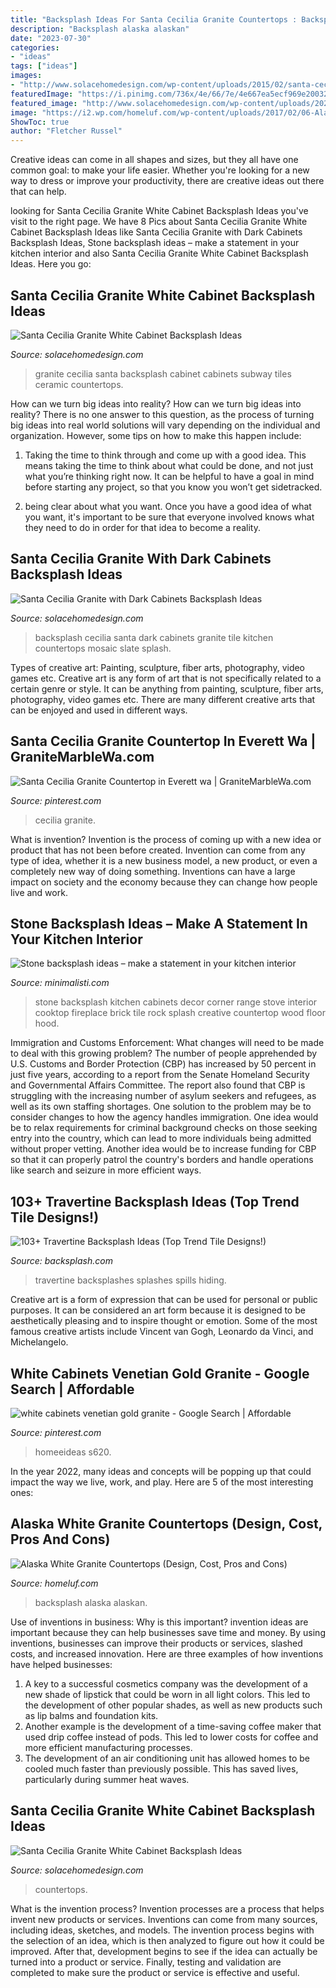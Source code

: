 ```yaml
---
title: "Backsplash Ideas For Santa Cecilia Granite Countertops : Backsplash Cecilia Santa Dark Cabinets Granite Tile Kitchen Countertops Mosaic Slate Splash"
description: "Backsplash alaska alaskan"
date: "2023-07-30"
categories:
- "ideas"
tags: ["ideas"]
images:
- "http://www.solacehomedesign.com/wp-content/uploads/2015/02/santa-cecilia-with-dark-cabinets-backsplash-ideas.jpg"
featuredImage: "https://i.pinimg.com/736x/4e/66/7e/4e667ea5ecf969e20032e101d6818262--santa-cecilia-granite-granite-countertops.jpg"
featured_image: "http://www.solacehomedesign.com/wp-content/uploads/2020/11/Santa-Cecilia-Granite-Countertops-White-Cabinet-Backsplash-Tile-Mosaic-Accent-Dark-Hardwood-Floor-1-683x1024.jpg"
image: "https://i2.wp.com/homeluf.com/wp-content/uploads/2017/02/06-Alaskan-white-granite-with-tile-backsplash.jpg?resize=800%2C534&amp;ssl=1"
ShowToc: true
author: "Fletcher Russel"
---
```



Creative ideas can come in all shapes and sizes, but they all have one common goal: to make your life easier. Whether you're looking for a new way to dress or improve your productivity, there are creative ideas out there that can help.

	

		
looking for Santa Cecilia Granite White Cabinet Backsplash Ideas you've visit to the right page. We have 8 Pics about Santa Cecilia Granite White Cabinet Backsplash Ideas like Santa Cecilia Granite with Dark Cabinets Backsplash Ideas, Stone backsplash ideas – make a statement in your kitchen interior and also Santa Cecilia Granite White Cabinet Backsplash Ideas. Here you go:
		
    
## Santa Cecilia Granite White Cabinet Backsplash Ideas

<img loading=lazy src="http://www.solacehomedesign.com/wp-content/uploads/2020/11/Santa-Cecilia-Granite-Countertops-White-Cabinet-Cream-Travertine-Subway-Backsplash.jpg" onerror="this.onerror=null;this.src='https://tse1.mm.bing.net/th?id=OIP.0qhZOUKr1fmkyf1QGXrCQAHaLH&amp;pid=15.1';" alt="Santa Cecilia Granite White Cabinet Backsplash Ideas">

_Source: solacehomedesign.com_

>granite cecilia santa backsplash cabinet cabinets subway tiles ceramic countertops. 

	

How can we turn big ideas into reality?
How can we turn big ideas into reality? There is no one answer to this question, as the process of turning big ideas into real world solutions will vary depending on the individual and organization. However, some tips on how to make this happen include:
1) Taking the time to think through and come up with a good idea. This means taking the time to think about what could be done, and not just what you’re thinking right now. It can be helpful to have a goal in mind before starting any project, so that you know you won’t get sidetracked.

2) being clear about what you want. Once you have a good idea of what you want, it's important to be sure that everyone involved knows what they need to do in order for that idea to become a reality.

    
## Santa Cecilia Granite With Dark Cabinets Backsplash Ideas

<img loading=lazy src="http://www.solacehomedesign.com/wp-content/uploads/2015/02/santa-cecilia-with-dark-cabinets-backsplash-ideas.jpg" onerror="this.onerror=null;this.src='https://tse4.mm.bing.net/th?id=OIP.A0m1EzMQA-F7Q-eMwFnddQHaHa&amp;pid=15.1';" alt="Santa Cecilia Granite with Dark Cabinets Backsplash Ideas">

_Source: solacehomedesign.com_

>backsplash cecilia santa dark cabinets granite tile kitchen countertops mosaic slate splash. 

	

Types of creative art: Painting, sculpture, fiber arts, photography, video games etc.
Creative art is any form of art that is not specifically related to a certain genre or style. It can be anything from painting, sculpture, fiber arts, photography, video games etc. There are many different creative arts that can be enjoyed and used in different ways.

    
## Santa Cecilia Granite Countertop In Everett Wa | GraniteMarbleWa.com

<img loading=lazy src="https://i.pinimg.com/736x/4e/66/7e/4e667ea5ecf969e20032e101d6818262--santa-cecilia-granite-granite-countertops.jpg" onerror="this.onerror=null;this.src='https://tse4.mm.bing.net/th?id=OIP.zWdPPgRIHyfMuvxjymS8MQHaFj&amp;pid=15.1';" alt="Santa Cecilia Granite Countertop in Everett wa | GraniteMarbleWa.com">

_Source: pinterest.com_

>cecilia granite. 

	

What is invention?
Invention is the process of coming up with a new idea or product that has not been before created. Invention can come from any type of idea, whether it is a new business model, a new product, or even a completely new way of doing something. Inventions can have a large impact on society and the economy because they can change how people live and work.

    
## Stone Backsplash Ideas – Make A Statement In Your Kitchen Interior

<img loading=lazy src="http://www.minimalisti.com/wp-content/uploads/2015/07/creative-kitchen-decor-ideas-white-cabinets-stone-backsplash-tiles.jpg" onerror="this.onerror=null;this.src='https://tse3.mm.bing.net/th?id=OIP.L07EJfI1iflC4BAaAizxvwHaLJ&amp;pid=15.1';" alt="Stone backsplash ideas – make a statement in your kitchen interior">

_Source: minimalisti.com_

>stone backsplash kitchen cabinets decor corner range stove interior cooktop fireplace brick tile rock splash creative countertop wood floor hood. 

	

Immigration and Customs Enforcement: What changes will need to be made to deal with this growing problem?
The number of people apprehended by U.S. Customs and Border Protection (CBP) has increased by 50 percent in just five years, according to a report from the Senate Homeland Security and Governmental Affairs Committee. The report also found that CBP is struggling with the increasing number of asylum seekers and refugees, as well as its own staffing shortages.
One solution to the problem may be to consider changes to how the agency handles immigration. One idea would be to relax requirements for criminal background checks on those seeking entry into the country, which can lead to more individuals being admitted without proper vetting. Another idea would be to increase funding for CBP so that it can properly patrol the country's borders and handle operations like search and seizure in more efficient ways.

    
## 103+ Travertine Backsplash Ideas (Top Trend Tile Designs!)

<img loading=lazy src="https://1o8le8m4q3x258k493ytxhkw-wpengine.netdna-ssl.com/wp-content/uploads/2015/06/Brown-cabinets-quartz-countertop-travertine-backsplash-tile-3-BA1025-1152x1536.jpg" onerror="this.onerror=null;this.src='https://tse4.mm.bing.net/th?id=OIP.tLtZsJ0LgutfIU7Tk1bSbwHaJ4&amp;pid=15.1';" alt="103+ Travertine Backsplash Ideas (Top Trend Tile Designs!)">

_Source: backsplash.com_

>travertine backsplashes splashes spills hiding. 

	

Creative art is a form of expression that can be used for personal or public purposes. It can be considered an art form because it is designed to be aesthetically pleasing and to inspire thought or emotion. Some of the most famous creative artists include Vincent van Gogh, Leonardo da Vinci, and Michelangelo.

    
## White Cabinets Venetian Gold Granite - Google Search | Affordable

<img loading=lazy src="https://i.pinimg.com/736x/d2/6f/35/d26f352444b7478a87762beb1b94349c.jpg" onerror="this.onerror=null;this.src='https://tse4.mm.bing.net/th?id=OIP.wmfJ-oUSD_KPxiboOATvDAHaFj&amp;pid=15.1';" alt="white cabinets venetian gold granite - Google Search | Affordable">

_Source: pinterest.com_

>homeeideas s620. 

	

In the year 2022, many ideas and concepts will be popping up that could impact the way we live, work, and play. Here are 5 of the most interesting ones:

    
## Alaska White Granite Countertops (Design, Cost, Pros And Cons)

<img loading=lazy src="https://i2.wp.com/homeluf.com/wp-content/uploads/2017/02/06-Alaskan-white-granite-with-tile-backsplash.jpg?resize=800%2C534&amp;ssl=1" onerror="this.onerror=null;this.src='https://tse4.mm.bing.net/th?id=OIP.F3G6pJ5wJuFZoVErLjiU_gHaE8&amp;pid=15.1';" alt="Alaska White Granite Countertops (Design, Cost, Pros and Cons)">

_Source: homeluf.com_

>backsplash alaska alaskan. 

	

Use of inventions in business: Why is this important?
invention ideas are important because they can help businesses save time and money. By using inventions, businesses can improve their products or services, slashed costs, and increased innovation. Here are three examples of how inventions have helped businesses: 
1. A key to a successful cosmetics company was the development of a new shade of lipstick that could be worn in all light colors. This led to the development of other popular shades, as well as new products such as lip balms and foundation kits. 
2. Another example is the development of a time-saving coffee maker that used drip coffee instead of pods. This led to lower costs for coffee and more efficient manufacturing processes.
3. The development of an air conditioning unit has allowed homes to be cooled much faster than previously possible. This has saved lives, particularly during summer heat waves.

    
## Santa Cecilia Granite White Cabinet Backsplash Ideas

<img loading=lazy src="http://www.solacehomedesign.com/wp-content/uploads/2020/11/Santa-Cecilia-Granite-Countertops-White-Cabinet-Backsplash-Tile-Mosaic-Accent-Dark-Hardwood-Floor-1-683x1024.jpg" onerror="this.onerror=null;this.src='https://tse4.mm.bing.net/th?id=OIP._jr64-ybx2ZPozuAazXeoAHaLG&amp;pid=15.1';" alt="Santa Cecilia Granite White Cabinet Backsplash Ideas">

_Source: solacehomedesign.com_

>countertops. 

	

What is the invention process?
Invention processes are a process that helps invent new products or services. Inventions can come from many sources, including ideas, sketches, and models. The invention process begins with the selection of an idea, which is then analyzed to figure out how it could be improved. After that, development begins to see if the idea can actually be turned into a product or service. Finally, testing and validation are completed to make sure the product or service is effective and useful.

